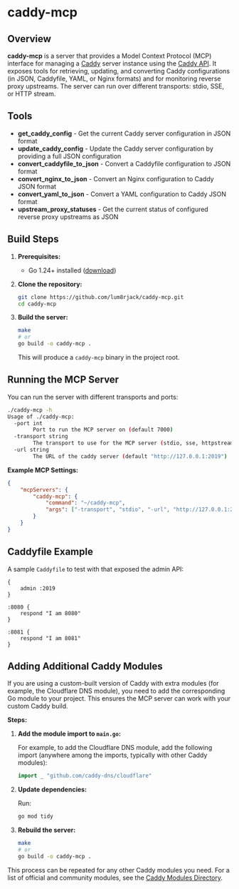 # caddy-mcp

## Overview

**caddy-mcp** is a server that provides a Model Context Protocol (MCP) interface for managing a [Caddy](https://caddyserver.com/) server instance using the [Caddy API](https://caddyserver.com/docs/api). It exposes tools for retrieving, updating, and converting Caddy configurations (in JSON, Caddyfile, YAML, or Nginx formats) and for monitoring reverse proxy upstreams. The server can run over different transports: stdio, SSE, or HTTP stream.

## Tools

- **get_caddy_config** - Get the current Caddy server configuration in JSON format
- **update_caddy_config** - Update the Caddy server configuration by providing a full JSON configuration
- **convert_caddyfile_to_json** - Convert a Caddyfile configuration to JSON format
- **convert_nginx_to_json** - Convert an Nginx configuration to Caddy JSON format  
- **convert_yaml_to_json** - Convert a YAML configuration to Caddy JSON format
- **upstream_proxy_statuses** - Get the current status of configured reverse proxy upstreams as JSON

## Build Steps

1. **Prerequisites:**  
   - Go 1.24+ installed ([download](https://go.dev/dl/))

2. **Clone the repository:**
   ```sh
   git clone https://github.com/lum8rjack/caddy-mcp.git
   cd caddy-mcp
   ```

3. **Build the server:**
   ```sh
   make
   # or
   go build -o caddy-mcp .
   ```
   This will produce a `caddy-mcp` binary in the project root.

## Running the MCP Server

You can run the server with different transports and ports:

```sh
./caddy-mcp -h
Usage of ./caddy-mcp:
  -port int
        Port to run the MCP server on (default 7000)
  -transport string
        The transport to use for the MCP server (stdio, sse, httpstream) (default "stdio")
  -url string
        The URL of the caddy server (default "http://127.0.0.1:2019")
```

**Example MCP Settings:**

```json
{
    "mcpServers": {
        "caddy-mcp": {
            "command": "~/caddy-mcp",
            "args": ["-transport", "stdio", "-url", "http://127.0.0.1:2019"]
        }
    }
}
```

## Caddyfile Example

A sample `Caddyfile` to test with that exposed the admin API:
```caddyfile
{
    admin :2019
}

:8080 {
    respond "I am 8080"
}

:8081 {
    respond "I am 8081"
}
```

## Adding Additional Caddy Modules

If you are using a custom-built version of Caddy with extra modules (for example, the Cloudflare DNS module), you need to add the corresponding Go module to your project. This ensures the MCP server can work with your custom Caddy build.

**Steps:**

1. **Add the module import to `main.go`:**
   
   For example, to add the Cloudflare DNS module, add the following import (anywhere among the imports, typically with other Caddy modules):
   
   ```go
   import _ "github.com/caddy-dns/cloudflare"
   ```

2. **Update dependencies:**
   
   Run:
   ```sh
   go mod tidy
   ```

3. **Rebuild the server:**
   
   ```sh
   make
   # or
   go build -o caddy-mcp .
   ```

This process can be repeated for any other Caddy modules you need. For a list of official and community modules, see the [Caddy Modules Directory](https://caddyserver.com/docs/modules/).



